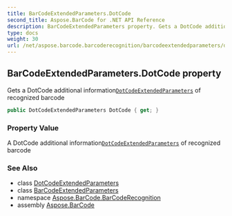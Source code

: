 ```yaml
---
title: BarCodeExtendedParameters.DotCode
second_title: Aspose.BarCode for .NET API Reference
description: BarCodeExtendedParameters property. Gets a DotCode additional informationDotCodeExtendedParameters of recognized barcode
type: docs
weight: 30
url: /net/aspose.barcode.barcoderecognition/barcodeextendedparameters/dotcode/
---
```

## BarCodeExtendedParameters.DotCode property

Gets a DotCode additional information[`DotCodeExtendedParameters`](../../dotcodeextendedparameters/) of recognized barcode

```csharp
public DotCodeExtendedParameters DotCode { get; }
```

### Property Value

A DotCode additional information[`DotCodeExtendedParameters`](../../dotcodeextendedparameters/) of recognized barcode

### See Also

* class [DotCodeExtendedParameters](../../dotcodeextendedparameters/)
* class [BarCodeExtendedParameters](../)
* namespace [Aspose.BarCode.BarCodeRecognition](../../barcodeextendedparameters/)
* assembly [Aspose.BarCode](../../../)


